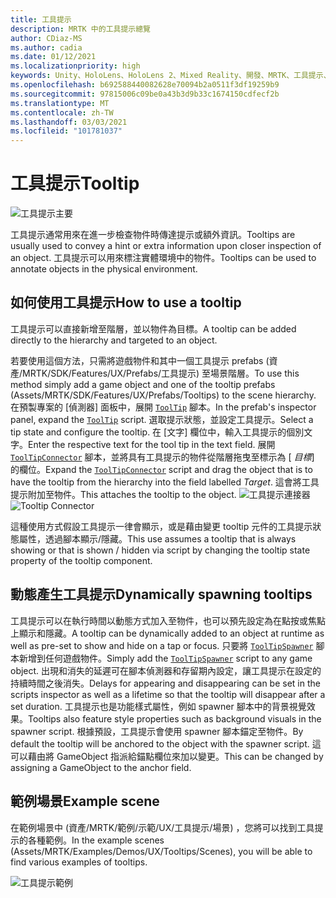 ```yaml
---
title: 工具提示
description: MRTK 中的工具提示總覽
author: CDiaz-MS
ms.author: cadia
ms.date: 01/12/2021
ms.localizationpriority: high
keywords: Unity、HoloLens、HoloLens 2、Mixed Reality、開發、MRTK、工具提示、
ms.openlocfilehash: b692588440082628e70094b2a0511f3df19259b9
ms.sourcegitcommit: 97815006c09be0a43b3d9b33c1674150cdfecf2b
ms.translationtype: MT
ms.contentlocale: zh-TW
ms.lasthandoff: 03/03/2021
ms.locfileid: "101781037"
---
```

# <a name="tooltip"></a><span data-ttu-id="dac83-104">工具提示</span><span class="sxs-lookup"><span data-stu-id="dac83-104">Tooltip</span></span>

![工具提示主要](../images/tooltip/MRTK_Tooltip_Main.png)

<span data-ttu-id="dac83-106">工具提示通常用來在進一步檢查物件時傳達提示或額外資訊。</span><span class="sxs-lookup"><span data-stu-id="dac83-106">Tooltips are usually used to convey a hint or extra information upon closer inspection of an object.</span></span> <span data-ttu-id="dac83-107">工具提示可以用來標注實體環境中的物件。</span><span class="sxs-lookup"><span data-stu-id="dac83-107">Tooltips can be used to annotate objects in the physical environment.</span></span>

## <a name="how-to-use-a-tooltip"></a><span data-ttu-id="dac83-108">如何使用工具提示</span><span class="sxs-lookup"><span data-stu-id="dac83-108">How to use a tooltip</span></span>

<span data-ttu-id="dac83-109">工具提示可以直接新增至階層，並以物件為目標。</span><span class="sxs-lookup"><span data-stu-id="dac83-109">A tooltip can be added directly to the hierarchy and targeted to an object.</span></span>

<span data-ttu-id="dac83-110">若要使用這個方法，只需將遊戲物件和其中一個工具提示 prefabs (資產/MRTK/SDK/Features/UX/Prefabs/工具提示) 至場景階層。</span><span class="sxs-lookup"><span data-stu-id="dac83-110">To use this method simply add a game object and one of the tooltip prefabs (Assets/MRTK/SDK/Features/UX/Prefabs/Tooltips) to the scene hierarchy.</span></span> <span data-ttu-id="dac83-111">在預製專案的 [偵測器] 面板中，展開 [`ToolTip`](xref:Microsoft.MixedReality.Toolkit.UI.ToolTip) 腳本。</span><span class="sxs-lookup"><span data-stu-id="dac83-111">In the prefab's inspector panel, expand the [`ToolTip`](xref:Microsoft.MixedReality.Toolkit.UI.ToolTip) script.</span></span> <span data-ttu-id="dac83-112">選取提示狀態，並設定工具提示。</span><span class="sxs-lookup"><span data-stu-id="dac83-112">Select a tip state and configure the tooltip.</span></span>  <span data-ttu-id="dac83-113">在 [文字] 欄位中，輸入工具提示的個別文字。</span><span class="sxs-lookup"><span data-stu-id="dac83-113">Enter the respective text for the tool tip in the text field.</span></span> <span data-ttu-id="dac83-114">展開 [`ToolTipConnector`](xref:Microsoft.MixedReality.Toolkit.UI.ToolTipConnector) 腳本，並將具有工具提示的物件從階層拖曳至標示為 [ *目標*] 的欄位。</span><span class="sxs-lookup"><span data-stu-id="dac83-114">Expand the [`ToolTipConnector`](xref:Microsoft.MixedReality.Toolkit.UI.ToolTipConnector) script and drag the object that is to have the tooltip from the hierarchy into the field labelled *Target*.</span></span> <span data-ttu-id="dac83-115">這會將工具提示附加至物件。</span><span class="sxs-lookup"><span data-stu-id="dac83-115">This attaches the tooltip to the object.</span></span>
<span data-ttu-id="dac83-116">![工具提示連接器](../images/tooltip/MRTK_Tooltip_Connector.png)</span><span class="sxs-lookup"><span data-stu-id="dac83-116">![Tooltip Connector](../images/tooltip/MRTK_Tooltip_Connector.png)</span></span>

<span data-ttu-id="dac83-117">這種使用方式假設工具提示一律會顯示，或是藉由變更 tooltip 元件的工具提示狀態屬性，透過腳本顯示/隱藏。</span><span class="sxs-lookup"><span data-stu-id="dac83-117">This use assumes a tooltip that is always showing or that is shown / hidden via script by changing the tooltip state property of the tooltip component.</span></span>

## <a name="dynamically-spawning-tooltips"></a><span data-ttu-id="dac83-118">動態產生工具提示</span><span class="sxs-lookup"><span data-stu-id="dac83-118">Dynamically spawning tooltips</span></span>

<span data-ttu-id="dac83-119">工具提示可以在執行時間以動態方式加入至物件，也可以預先設定為在點按或焦點上顯示和隱藏。</span><span class="sxs-lookup"><span data-stu-id="dac83-119">A tooltip can be dynamically added to an object at runtime as well as pre-set to show and hide on a tap or focus.</span></span> <span data-ttu-id="dac83-120">只要將 [`ToolTipSpawner`](xref:Microsoft.MixedReality.Toolkit.UI.ToolTipSpawner) 腳本新增到任何遊戲物件。</span><span class="sxs-lookup"><span data-stu-id="dac83-120">Simply add the [`ToolTipSpawner`](xref:Microsoft.MixedReality.Toolkit.UI.ToolTipSpawner) script to any game object.</span></span> <span data-ttu-id="dac83-121">出現和消失的延遲可在腳本偵測器和存留期內設定，讓工具提示在設定的持續時間之後消失。</span><span class="sxs-lookup"><span data-stu-id="dac83-121">Delays for appearing and disappearing can be set in the scripts inspector as well as a lifetime so that the tooltip will disappear after a set duration.</span></span> <span data-ttu-id="dac83-122">工具提示也是功能樣式屬性，例如 spawner 腳本中的背景視覺效果。</span><span class="sxs-lookup"><span data-stu-id="dac83-122">Tooltips also feature style properties such as background visuals in the spawner script.</span></span> <span data-ttu-id="dac83-123">根據預設，工具提示會使用 spawner 腳本錨定至物件。</span><span class="sxs-lookup"><span data-stu-id="dac83-123">By default the tooltip will be anchored to the object with the spawner script.</span></span> <span data-ttu-id="dac83-124">這可以藉由將 GameObject 指派給錨點欄位來加以變更。</span><span class="sxs-lookup"><span data-stu-id="dac83-124">This can be changed by assigning a GameObject to the anchor field.</span></span>

## <a name="example-scene"></a><span data-ttu-id="dac83-125">範例場景</span><span class="sxs-lookup"><span data-stu-id="dac83-125">Example scene</span></span>

<span data-ttu-id="dac83-126">在範例場景中 (資產/MRTK/範例/示範/UX/工具提示/場景) ，您將可以找到工具提示的各種範例。</span><span class="sxs-lookup"><span data-stu-id="dac83-126">In the example scenes (Assets/MRTK/Examples/Demos/UX/Tooltips/Scenes), you will be able to find various examples of tooltips.</span></span>

![工具提示範例](../images/tooltip/MRTK_Tooltip_Examples.png)
